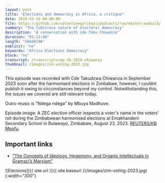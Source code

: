 ```yaml
---
layout: post
title: "Elections and democracy in Africa, a critique"
date: 2024-03-19 00:00:00
file: https://github.com/valentinegarikayi/podcasts/raw/master/audio/Ep_16_2024_Chiwanza.mp3
summary: "The ludicrous nature of electoral democracy"
description: "A conversation with Cde Taku Chiwanza"
duration: "01:12:48"
length: "56649198"
explicit: "no"
keywords: "Africa Elections Democracy"
block: "no"
transcript: /transcripts/ep-16-2024-chiwanza
thumbnail: /images/zim-voting-2023.jpg
---
```


This episode was recorded with Cde Takudzwa Chiwanza in September 2023 soon after the harmonised elections in Zimbabwe, however, I couldnt publish it owing to circumstances beyond my control. Notwithstanding this, the issues we covered are still relevant today.

Outro music is "Ndega ndega" by Mbuya Madhuve.

Episode image: A ZEC election officer inspects a voter's name in the voters' roll during the Zimbabwean harmonised elections at Emakhandeni Secondary School in Bulawayo, Zimbabwe, August 23, 2023. [REUTERS/KB Mpofu](https://www.reuters.com/world/africa/zimbabweans-vote-hopes-ending-economic-freefall-appear-dim-2023-08-23/).

<!--more-->

## Important links
* ["The Concepts of Ideology, Hegemony, and Organic Intellectuals in Gramsci’s Marxism"](https://www.marxists.org/history/erol/ncm-7/tr-gramsci.htm)

![Elections]({{ site.url }}{{ site.baseurl }}/images/zim-voting-2023.jpg){:width="300"}

<!-- Google tag (gtag.js) -->
<script async src="https://www.googletagmanager.com/gtag/js?id=G-02DTBF3N7T"></script>
<script>
  window.dataLayer = window.dataLayer || [];
  function gtag(){dataLayer.push(arguments);}
  gtag('js', new Date());

  gtag('config', 'G-02DTBF3N7T');
</script>
